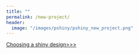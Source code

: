 ```yaml
---
title: ""
permalink: /new-project/
header:
  image: "/images/pshiny/pshiny_new_project.png"
---
```


[Choosing a shiny design>>>](https://pshiny.github.io/template/)

